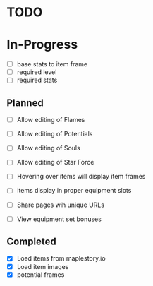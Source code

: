# TODO

# In-Progress

- [ ] base stats to item frame
- [ ] required level
- [ ] required stats

## Planned

- [ ] Allow editing of Flames
- [ ] Allow editing of Potentials
- [ ] Allow editing of Souls
- [ ] Allow editing of Star Force
- [ ] Hovering over items will display item frames
- [ ] items display in proper equipment slots
- [ ] Share pages wih unique URLs
- [ ] View equipment set bonuses


## Completed

- [x] Load items from maplestory.io 
- [x] Load item images
- [x] potential frames